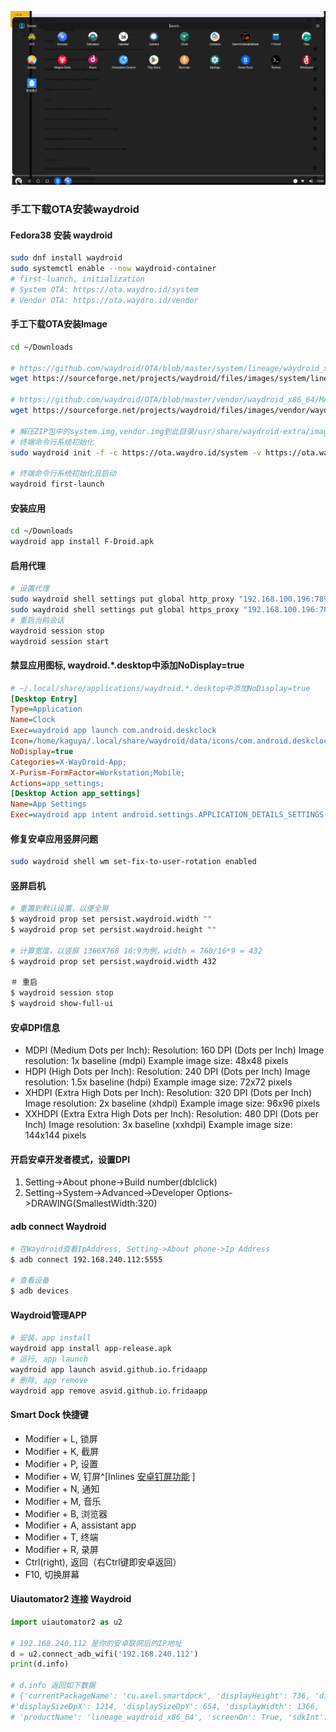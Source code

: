 ![Waydroid Smart Dock](./images/waydroid-smartdock.png)

### 手工下载OTA安装waydroid

#### Fedora38 安装 waydroid
```sh
sudo dnf install waydroid
sudo systemctl enable --now waydroid-container
# first-luanch, initialization
# System OTA: https://ota.waydro.id/system
# Vendor OTA: https://ota.waydro.id/vendor
```

#### 手工下载OTA安装Image
```sh
cd ~/Downloads

# https://github.com/waydroid/OTA/blob/master/system/lineage/waydroid_x86_64/VANILLA.json
wget https://sourceforge.net/projects/waydroid/files/images/system/lineage/waydroid_x86_64/lineage-18.1-20230819-VANILLA-waydroid_x86_64-system.zip/download

# https://github.com/waydroid/OTA/blob/master/vendor/waydroid_x86_64/MAINLINE.json
wget https://sourceforge.net/projects/waydroid/files/images/vendor/waydroid_x86_64/lineage-18.1-20230819-MAINLINE-waydroid_x86_64-vendor.zip/download

# 解压ZIP包中的system.img,vendor.img到此目录/usr/share/waydroid-extra/images/
# 终端命令行系统初始化
sudo waydroid init -f -c https://ota.waydro.id/system -v https://ota.waydro.id/vendor

# 终端命令行系统初始化且启动
waydroid first-launch
```

#### 安装应用
```sh
cd ~/Downloads
waydroid app install F-Droid.apk
```

#### 启用代理
```sh
# 设置代理
sudo waydroid shell settings put global http_proxy "192.168.100.196:7890"
sudo waydroid shell settings put global https_proxy "192.168.100.196:7890"
# 重启当前会话
waydroid session stop
waydroid session start
```

#### 禁显应用图标, waydroid.*.desktop中添加NoDisplay=true
```ini
# ~/.local/share/applications/waydroid.*.desktop中添加NoDisplay=true
[Desktop Entry]
Type=Application
Name=Clock
Exec=waydroid app launch com.android.deskclock
Icon=/home/kaguya/.local/share/waydroid/data/icons/com.android.deskclock.png
NoDisplay=true
Categories=X-WayDroid-App;
X-Purism-FormFactor=Workstation;Mobile;
Actions=app_settings;
[Desktop Action app_settings]
Name=App Settings
Exec=waydroid app intent android.settings.APPLICATION_DETAILS_SETTINGS package:com.android.deskclock
```

#### 修复安卓应用竖屏问题
```sh
sudo waydroid shell wm set-fix-to-user-rotation enabled
```

#### 竖屏启机
```sh
# 重置到默认设置，以便全屏
$ waydroid prop set persist.waydroid.width ""
$ waydroid prop set persist.waydroid.height ""

# 计算宽度，以竖屏 1366X768 16:9为例，width = 768/16*9 = 432
$ waydroid prop set persist.waydroid.width 432

＃ 重启
$ waydroid session stop
$ waydroid show-full-ui
```

#### 安卓DPI信息
- MDPI (Medium Dots per Inch):    Resolution: 160 DPI (Dots per Inch)    Image resolution: 1x baseline (mdpi)    Example image size: 48x48 pixels
- HDPI (High Dots per Inch):    Resolution: 240 DPI (Dots per Inch)    Image resolution: 1.5x baseline (hdpi)    Example image size: 72x72 pixels
- XHDPI (Extra High Dots per Inch):    Resolution: 320 DPI (Dots per Inch)    Image resolution: 2x baseline (xhdpi)    Example image size: 96x96 pixels
- XXHDPI (Extra Extra High Dots per Inch):    Resolution: 480 DPI (Dots per Inch)    Image resolution: 3x baseline (xxhdpi)    Example image size: 144x144 pixels

#### 开启安卓开发者模式，设置DPI
1. Setting->About phone->Build number(dblclick)
2. Setting->System->Advanced->Developer Options->DRAWING(SmallestWidth:320)

#### adb connect Waydroid
```sh
# 在Waydroid查看IpAddress, Setting->About phone->Ip Address
$ adb connect 192.168.240.112:5555

# 查看设备
$ adb devices 
```

#### Waydroid管理APP
```sh
# 安装，app install
waydroid app install app-release.apk
# 运行, app launch
waydroid app launch asvid.github.io.fridaapp
# 删除, app remove
waydroid app remove asvid.github.io.fridaapp
```

#### Smart Dock 快捷键
- Modifier + L, 锁屏
- Modifier + K, 截屏
- Modifier + P, 设置
- Modifier + W, 钉屏^[Inlines [安卓钉屏功能](https://support.google.com/android/answer/9455138?hl=zh-Hans&sjid=9320511781645990179-AP "安卓使用入门－固定和取消固定屏幕")
]
- Modifier + N, 通知
- Modifier + M, 音乐
- Modifier + B, 浏览器
- Modifier + A, assistant app
- Modifier + T, 终端
- Modifier + R, 录屏
- Ctrl(right),  返回（右Ctrl键即安卓返回）
- F10, 切换屏幕



#### Uiautomator2 连接 Waydroid
```python
import uiautomator2 as u2

# 192.168.240.112 是你的安卓联网后的IP地址
d = u2.connect_adb_wifi('192.168.240.112')
print(d.info)

# d.info 返回如下数据
# {'currentPackageName': 'cu.axel.smartdock', 'displayHeight': 736, 'displayRotation': 0, 
#'displaySizeDpX': 1214, 'displaySizeDpY': 654, 'displayWidth': 1366, 
# 'productName': 'lineage_waydroid_x86_64', 'screenOn': True, 'sdkInt': 30, 'naturalOrientation': True}
```
